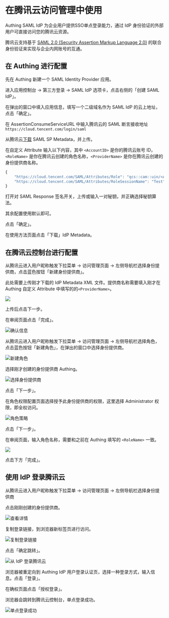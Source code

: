 # 在腾讯云访问管理中使用

Authing SAML IdP 为企业用户提供SSO单点登录能力，通过 IdP 身份验证的外部用户可直接访问您的腾讯云资源。

腾讯云支持基于 [SAML 2.0 \(Security Assertion Markup Language 2.0\)](https://wiki.oasis-open.org/security?spm=a2c4g.11186623.2.14.2d7838ddUNaoo9) 的联合身份验证来实现与企业内网账号的互通。

## 在 Authing 进行配置

先在 Authing 新建一个 SAML Identity Provider 应用。

进入应用控制台 -&gt; 第三方登录 -&gt; SAML IdP 选项卡，点击右侧的「创建 SAML IdP」。

在弹出的窗口中填入应用信息，填写一个二级域名作为 SAML IdP 的云上地址，点击「确定」。

在 AssertionConsumeServiceURL 中输入腾讯云的 SAML 断言接收地址`https://cloud.tencent.com/login/saml`

从腾讯云[下载](https://cloud.tencent.com/saml.xml) SAML SP Metadata，并上传。

在自定义 Attribute 输入以下内容，其中 `<AccountID>` 是你的腾讯云账号 ID，`<RoleName>` 是你在腾讯云创建的角色名称，`<ProviderName>` 是你在腾讯云创建的身份提供商名称。

```javascript
{
    "https://cloud.tencent.com/SAML/Attributes/Role": "qcs::cam::uin/<AccountID>:roleName/<RoleName>,qcs::cam::uin/<AccountID>:saml-provider/<ProviderName>",
    "https://cloud.tencent.com/SAML/Attributes/RoleSessionName": "Test"
}
```

打开对 SAML Response 签名开关，上传或输入一对秘钥，并正确选择秘钥算法。

其余配置使用默认即可。

点击「确定」。

在使用方法页面点击「下载」IdP Metadata。

## 在腾讯云控制台进行配置

从腾讯云进入用户昵称触发下拉菜单 -&gt; 访问管理页面 -&gt; 左侧导航栏选择身份提供商，点击蓝色按钮「新建身份提供商」。

此处需要上传刚才下载的 IdP Metadata XML 文件。提供商名称需要填入刚才在 Authing 自定义 Attribute 中填写的的`<ProviderName>`。

![](../../../.gitbook/assets/image%20%28123%29.png)

上传后点击下一步。

在审阅页面点击「完成」。

![&#x786E;&#x8BA4;&#x4FE1;&#x606F;](../../../.gitbook/assets/image%20%2861%29.png)

从腾讯云进入用户昵称触发下拉菜单 -&gt; 访问管理页面 -&gt; 左侧导航栏选择角色，点击蓝色按钮「新建角色」，在弹出的窗口中选择身份提供商。

![&#x65B0;&#x5EFA;&#x89D2;&#x8272;](../../../.gitbook/assets/image%20%2810%29.png)

选择刚才创建的身份提供商 Authing。

![&#x9009;&#x62E9;&#x8EAB;&#x4EFD;&#x63D0;&#x4F9B;&#x5546;](../../../.gitbook/assets/image%20%2828%29.png)

点击「下一步」。

在角色权限配置页面选择授予此身份提供商的权限，这里选择 Administrator 权限，即全权访问。

![&#x89D2;&#x8272;&#x7B56;&#x7565;](../../../.gitbook/assets/image%20%28100%29.png)

点击「下一步」。

在审阅页面，输入角色名称，需要和之前在 Authing 填写的 `<RoleName>` 一致。

![](../../../.gitbook/assets/image%20%2894%29.png)

点击下方「完成」。

## 使用 IdP 登录腾讯云

从腾讯云进入用户昵称触发下拉菜单 -&gt; 访问管理页面 -&gt; 左侧导航栏选择身份提供商

点击刚刚创建的身份提供商。

![&#x67E5;&#x770B;&#x8BE6;&#x60C5;](../../../.gitbook/assets/image%20%2826%29.png)

复制登录链接，到浏览器新标签页进行访问。

![&#x590D;&#x5236;&#x767B;&#x5F55;&#x94FE;&#x63A5;](../../../.gitbook/assets/image%20%2825%29.png)

点击「确定跳转」。

![&#x4ECE; IdP &#x767B;&#x5F55;&#x817E;&#x8BAF;&#x4E91;](../../../.gitbook/assets/image%20%2855%29.png)

浏览器被重定向到 Authing IdP 用户登录认证页，选择一种登录方式，输入信息。点击「登录」。

在确权页面点击「授权登录」。

浏览器会跳转到腾讯云控制台，单点登录成功。

![&#x5355;&#x70B9;&#x767B;&#x5F55;&#x6210;&#x529F;](../../../.gitbook/assets/image%20%2893%29.png)


